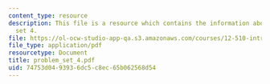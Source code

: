```yaml
---
content_type: resource
description: This file is a resource which contains the information about problem
  set 4.
file: https://ol-ocw-studio-app-qa.s3.amazonaws.com/courses/12-510-introduction-to-seismology-spring-2010/74753d0493936dc5c8ec65b062568d54_problem_set_4.pdf
file_type: application/pdf
resourcetype: Document
title: problem_set_4.pdf
uid: 74753d04-9393-6dc5-c8ec-65b062568d54
---
```

